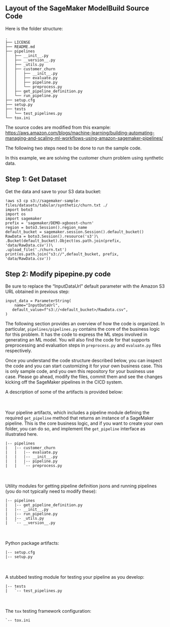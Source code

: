 ## Layout of the SageMaker ModelBuild Source Code

Here is the folder structure:

```
.
├── LICENSE
├── README.md
├── pipelines
│   ├── __init__.py
│   ├── __version__.py
│   ├── _utils.py
│   ├── customer_churn
│   │   ├── __init__.py
│   │   ├── evaluate.py
│   │   ├── pipeline.py
│   │   └── preprocess.py
│   ├── get_pipeline_definition.py
│   └── run_pipeline.py
├── setup.cfg
├── setup.py
├── tests
│   └── test_pipelines.py
└── tox.ini

```

The source codes are modified from this example:
 https://aws.amazon.com/blogs/machine-learning/building-automating-managing-and-scaling-ml-workflows-using-amazon-sagemaker-pipelines/

The following two steps need to be done to run the sample code.

In this example, we are solving the customer churn problem using synthetic data.

## Step 1: Get Dataset 
Get the data and save to your S3 data bucket:
```
!aws s3 cp s3://sagemaker-sample-files/datasets/tabular/synthetic/churn.txt ./
import boto3
import os
import sagemaker
prefix = 'sagemaker/DEMO-xgboost-churn'
region = boto3.Session().region_name
default_bucket = sagemaker.session.Session().default_bucket()
RawData = boto3.Session().resource('s3')\
.Bucket(default_bucket).Object(os.path.join(prefix, 'data/RawData.csv'))\
.upload_file('./churn.txt')
print(os.path.join("s3://",default_bucket, prefix, 'data/RawData.csv'))

```


## Step 2: Modify pipepine.py code


Be sure to replace the “InputDataUrl” default parameter with the Amazon S3 URL obtained in previous step:
```
input_data = ParameterString(
    name="InputDataUrl",
   default_value=f"s3://<default_bucket>/RawData.csv",
)

```
The following section provides an overview of how the code is organized. In particular, `pipelines/pipelines.py` contains the core of the business logic for this problem. It has the code to express the ML steps involved in generating an ML model. You will also find the code for that supports preprocessing and evaluation steps in `preprocess.py` and `evaluate.py` files respectively.

Once you understand the code structure described below, you can inspect the code and you can start customizing it for your own business case. This is only sample code, and you own this repository for your business use case. Please go ahead, modify the files, commit them and see the changes kicking off the SageMaker pipelines in the CICD system.

A description of some of the artifacts is provided below:

<br/><br/>
Your pipeline artifacts, which includes a pipeline module defining the required `get_pipeline` method that returns an instance of a SageMaker pipeline. This is the core business logic, and if you want to create your own folder, you can do so, and implement the `get_pipeline` interface as illustrated here.

```
|-- pipelines
|   |-- customer_churn
|   |   |-- evaluate.py
|   |   |-- __init__.py
|   |   |-- pipeline.py
|   |   `-- preprocess.py

```
<br/><br/>
Utility modules for getting pipeline definition jsons and running pipelines (you do not typically need to modify these):

```
|-- pipelines
|   |-- get_pipeline_definition.py
|   |-- __init__.py
|   |-- run_pipeline.py
|   |-- _utils.py
|   `-- __version__.py
```
<br/><br/>
Python package artifacts:
```
|-- setup.cfg
|-- setup.py
```
<br/><br/>
A stubbed testing module for testing your pipeline as you develop:
```
|-- tests
|   `-- test_pipelines.py
```
<br/><br/>
The `tox` testing framework configuration:
```
`-- tox.ini
```